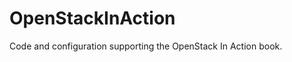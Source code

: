OpenStackInAction
=================
Code and configuration supporting the OpenStack In Action book.
